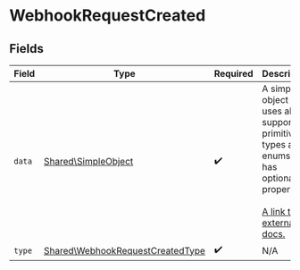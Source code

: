 # WebhookRequestCreated


## Fields

| Field                                                                                                                                                          | Type                                                                                                                                                           | Required                                                                                                                                                       | Description                                                                                                                                                    |
| -------------------------------------------------------------------------------------------------------------------------------------------------------------- | -------------------------------------------------------------------------------------------------------------------------------------------------------------- | -------------------------------------------------------------------------------------------------------------------------------------------------------------- | -------------------------------------------------------------------------------------------------------------------------------------------------------------- |
| `data`                                                                                                                                                         | [Shared\SimpleObject](../../Models/Shared/SimpleObject.md)                                                                                                     | :heavy_check_mark:                                                                                                                                             | A simple object that uses all our supported primitive types and enums and has optional properties.<br/><br/>[A link to the external docs.](https://speakeasy.com/docs) |
| `type`                                                                                                                                                         | [Shared\WebhookRequestCreatedType](../../Models/Shared/WebhookRequestCreatedType.md)                                                                           | :heavy_check_mark:                                                                                                                                             | N/A                                                                                                                                                            |